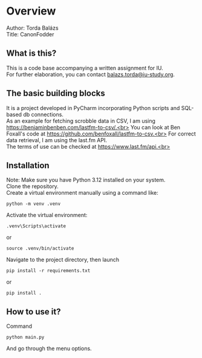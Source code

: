 # Overview

Author: Torda Balázs  
Title: CanonFodder


## What is this?

This is a code base accompanying a written assignment for IU.<br>
For further elaboration, you can contact balazs.torda@iu-study.org.

## The basic building blocks

It is a project developed in PyCharm incorporating Python scripts and SQL-based db connections.<br>
As an example for fetching scrobble data in CSV, I am using https://benjaminbenben.com/lastfm-to-csv/.<br>
You can look at Ben Foxall's code at https://github.com/benfoxall/lastfm-to-csv.<br>
For correct data retrieval, I am using the last.fm API.<br>
The terms of use can be checked at https://www.last.fm/api.<br>

## Installation

Note: Make sure you have Python 3.12 installed on your system.<br>
Clone the repository.<br>
Create a virtual environment manually using a command like:<br>
```shell
python -m venv .venv
```
Activate the virtual environment:<br>
```shell
.venv\Scripts\activate
```
or
```shell
source .venv/bin/activate
```
Navigate to the project directory, then launch<br>
```shell
pip install -r requirements.txt
```
or
```shell
pip install .
```

## How to use it?
Command
```shell
python main.py
```
And go through the menu options.